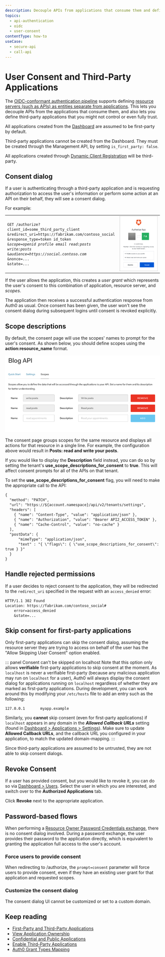 ```yaml
---
description: Decouple APIs from applications that consume them and define third-party apps that you don't control or may not trust. 
topics:
  - api-authentication
  - oidc
  - user-consent
contentType: how-to
useCase:
  - secure-api
  - call-api
---
```


# User Consent and Third-Party Applications

The [OIDC-conformant authentication pipeline](/api-auth/tutorials/adoption) supports defining [resource servers (such as APIs) as entities separate from applications](/api-auth/tutorials/adoption/api-tokens). This lets you decouple APIs from the applications that consume them, and also lets you define third-party applications that you might not control or even fully trust.

All applications created from the [Dashboard](${manage_url}/#/applications) are assumed to be first-party by default.

Third-party applications cannot be created from the Dashboard. They must be created through the Management API, by setting `is_first_party: false`.

All applications created through [Dynamic Client Registration](/api-auth/dynamic-client-registration) will be third-party.

## Consent dialog

If a user is authenticating through a third-party application and is requesting authorization to access the user's information or perform some action at an API on their behalf, they will see a consent dialog.

For example:

<table>
  <tbody>
    <tr>
        <td>
<pre><code>GET /authorize?
client_id=some_third_party_client
&redirect_uri=https://fabrikam.com/contoso_social
&response_type=token id_token
&<em>scope=openid profile email read:posts write:posts</em>
&<em>audience=https://social.contoso.com</em>
&nonce=...
&state=...
</code></pre>
        </td>
        <td>
        <img alt="Auth0 consent dialog - Fabrikam Application for Contoso is requesting access to your account" src="/media/articles/hosted-pages/consent-dialog.png">
        </td>
    </tr>
  </tbody>
</table>

If the user allows the application, this creates a *user grant* which represents the user's consent to this combination of application, resource server, and <dfn data-key="scope">scopes</dfn>. 

The application then receives a successful authentication response from Auth0 as usual. Once consent has been given, the user won't see the consent dialog during subsequent logins until consent is revoked explicitly.

## Scope descriptions 

By default, the consent page will use the scopes' names to prompt for the user's consent. As shown below, you should define scopes using the **action:resource_name** format.

![API Scopes](/media/articles/api-auth/consent-scopes.png)

The consent page groups scopes for the same resource and displays all actions for that resource in a single line. For example, the configuration above would result in **Posts: read and write your posts**.

If you would like to display the **Description** field instead, you can do so by setting the tenant's **use_scope_descriptions_for_consent** to **true**. This will affect consent prompts for all of the APIs on that tenant.

To set the **use_scope_descriptions_for_consent** flag, you will need to make the appropriate call to the API:

```har
{
  "method": "PATCH",
  "url": "https://${account.namespace}/api/v2/tenants/settings",
  "headers": [
    { "name": "Content-Type", "value": "application/json" },
    { "name": "Authorization", "value": "Bearer API2_ACCESS_TOKEN" },
    { "name": "Cache-Control", "value": "no-cache" }
  ],
  "postData": {
      "mimeType": "application/json",
      "text" : "{ \"flags\": { \"use_scope_descriptions_for_consent\": true } }"
  }
}
```

## Handle rejected permissions

If a user decides to reject consent to the application, they will be redirected to the `redirect_uri` specified in the request with an `access_denied` error:

```
HTTP/1.1 302 Found
Location: https://fabrikam.com/contoso_social#
    error=access_denied
    &state=...
```

## Skip consent for first-party applications

Only first-party applications can skip the consent dialog, assuming the resource server they are trying to access on behalf of the user has the "Allow Skipping User Consent" option enabled.

::: panel Consent can't be skipped on localhost
Note that this option only allows __verifiable__ first-party applications to skip consent at the moment. As `localhost` is never a verifiable first-party (because any malicious application may run on `localhost` for a user), Auth0 will always display the consent dialog for applications running on `localhost` regardless of whether they are marked as first-party applications. During development, you can work around this by modifying your `/etc/hosts` file to add an entry such as the following:

```text
127.0.0.1       myapp.example
```

Similarly, you **cannot** skip consent (even for first-party applications) if `localhost` appears in any domain in the <dfn data-key="callback">**Allowed Callback URLs**</dfn> setting (found in [Dashboard > Applications > Settings](${manage_url}/#/applications/${account.clientId}/settings)). Make sure to update **Allowed Callback URLs**, and the callback URL you configured in your application, to match the updated domain-mapping.
:::

Since third-party applications are assumed to be untrusted, they are not able to skip consent dialogs.

## Revoke Consent

If a user has provided consent, but you would like to revoke it, you can do so via [Dashboard > Users](${manage_url}/#/users). Select the user in which you are interested, and switch over to the **Authorized Applications** tab.

Click **Revoke** next to the appropriate application.

## Password-based flows

When performing a [Resource Owner Password Credentials exchange](/api-auth/grant/password), there is no consent dialog involved.
During a password exchange, the user provides their password to the application directly, which is equivalent to granting the application full access to the user's account.

### Force users to provide consent

When redirecting to /authorize, the `prompt=consent` parameter will force users to provide consent, even if they have an existing user grant for that application and requested scopes.

### Customize the consent dialog

The consent dialog UI cannot be customized or set to a custom domain.

## Keep reading

* [First-Party and Third-Party Applications](/applications/concepts/app-types-first-third-party)
* [View Application Ownership](/api/management/guides/applications/view-ownership)
* [Confidential and Public Applications](/applications/concepts/app-types-confidential-public)
* [Enable Third-Party Applications](/applications/guides/enable-third-party-apps)
* [Auth0 Grant Types Mapping](/applications/reference/grant-types-auth0-mapping)
